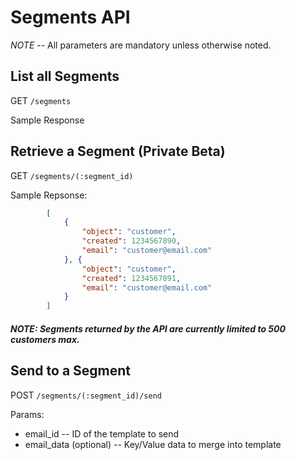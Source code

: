 # Segments API

*NOTE* -- All parameters are mandatory unless otherwise noted.

## List all Segments

GET `/segments`

Sample Response

## Retrieve a Segment (Private Beta)

GET `/segments/(:segment_id)`

Sample Repsonse:

```json
        [
            {
                "object": "customer",
                "created": 1234567890,
                "email": "customer@email.com"
            }, {
                "object": "customer",
                "created": 1234567891,
                "email": "customer@email.com"
            }
        ]
```
##### NOTE: Segments returned by the API are currently limited to 500 customers max.

## Send to a Segment

POST `/segments/(:segment_id)/send`

Params:

- email_id       -- ID of the template to send
- email_data (optional)       -- Key/Value data to merge into template


